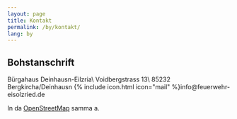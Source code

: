 ```yaml
---
layout: page
title: Kontakt
permalink: /by/kontakt/
lang: by
---
```


## Bohstanschrift

Bürgahaus Deinhausn-Eilzria\\
Voidbergstrass 13\\
85232 Bergkircha/Deinhausn
{% include icon.html icon="mail" %}info<span hidden>.nospam</span>@feuerwehr-eisolzried.de

In da [OpenStreetMap](http://www.openstreetmap.org/node/670854444) samma a.
